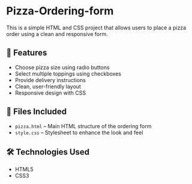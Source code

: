 # Pizza-Ordering-form
This is a simple HTML and CSS project that allows users to place a pizza order using a clean and responsive form.
## 🚀 Features

- Choose pizza size using radio buttons
- Select multiple toppings using checkboxes
- Provide delivery instructions
- Clean, user-friendly layout
- Responsive design with CSS

## 📁 Files Included

- `pizza.html` – Main HTML structure of the ordering form
- `style.css` – Stylesheet to enhance the look and feel

## 🛠️ Technologies Used

- HTML5
- CSS3
